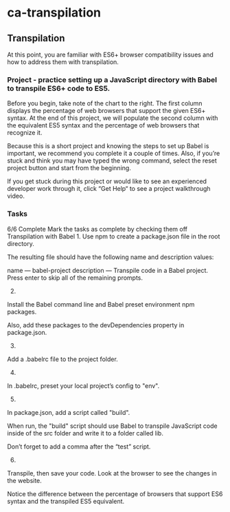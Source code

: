 # ca-transpilation

## Transpilation
At this point, you are familiar with ES6+ browser compatibility issues and how to address them with transpilation.

 ### Project - practice setting up a JavaScript directory with Babel to transpile ES6+ code to ES5.

Before you begin, take note of the chart to the right. The first column displays the percentage of web browsers that support the given ES6+ syntax. At the end of this project, we will populate the second column with the equivalent ES5 syntax and the percentage of web browsers that recognize it.

Because this is a short project and knowing the steps to set up Babel is important, we recommend you complete it a couple of times. Also, if you’re stuck and think you may have typed the wrong command, select the reset project button and start from the beginning.

If you get stuck during this project or would like to see an experienced developer work through it, click “Get Help“ to see a project walkthrough video.

### Tasks
6/6 Complete
Mark the tasks as complete by checking them off
Transpilation with Babel
1.
Use npm to create a package.json file in the root directory.

The resulting file should have the following name and description values:

name — babel-project
description — Transpile code in a Babel project.
Press enter to skip all of the remaining prompts.

2.
Install the Babel command line and Babel preset environment npm packages.

Also, add these packages to the devDependencies property in package.json.

3.
Add a .babelrc file to the project folder.

4.
In .babelrc, preset your local project’s config to "env".


5.
In package.json, add a script called "build".

When run, the "build" script should use Babel to transpile JavaScript code inside of the src folder and write it to a folder called lib.

Don’t forget to add a comma after the “test” script.

6.
Transpile, then save your code. Look at the browser to see the changes in the website.

Notice the difference between the percentage of browsers that support ES6 syntax and the transpiled ES5 equivalent.
